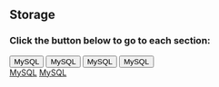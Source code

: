 ## Storage

### Click the button below to go to each section:

<div class="box bg-1">
    <button class="button button--winona button--border-thin button--round-s" onclick="location.href='mysql'" data-text="MySQL">
    <span> MySQL </span>
    </button>
    <span>  </span>
    <button class="button button--winona button--border-thin button--round-s" onclick="location.href='oracle'" data-text="Oracle">
    <span> MySQL </span>
    </button>
    <span>  </span>
    <button class="button button--winona button--border-thin button--round-s" onclick="location.href='dynamodb.html'" data-text="DynamoDB">
    <span> MySQL </span>
    </button>
    <span>  </span>
    <button class="button button--winona button--border-thin button--round-s" onclick="location.href='redis.html'" data-text="Redis">
    <span> MySQL </span>
    </button>
</div>

<div class='btn-wrap'>
    <a href='mysql/README.md'>MySQL</a>
    <a href='mysql/README.md'>MySQL</a>
</div>
